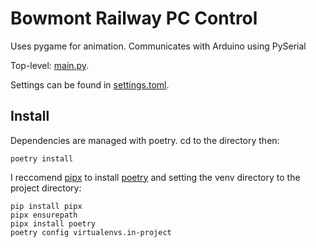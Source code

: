 # Bowmont Railway PC Control

Uses pygame for animation. Communicates with Arduino using PySerial

Top-level: [main.py](pc_control/main.py).

Settings can be found in [settings.toml](pyproject.toml).


## Install

Dependencies are managed with poetry. cd to the directory then:

```shell
poetry install
```

I reccomend [pipx](https://pypa.github.io/pipx/) to install [poetry](https://python-poetry.org/) and setting the venv directory to the project directory:

```shell
pip install pipx
pipx ensurepath
pipx install poetry
poetry config virtualenvs.in-project
```
